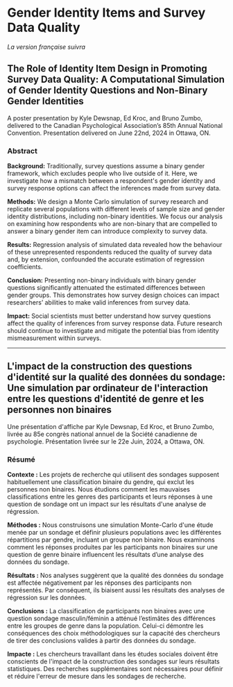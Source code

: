 # Gender Identity Items and Survey Data Quality

_La version française suivra_

## The Role of Identity Item Design in Promoting Survey Data Quality: A Computational Simulation of Gender Identity Questions and Non-Binary Gender Identities

A poster presentation by Kyle Dewsnap, Ed Kroc, and Bruno Zumbo, delivered to the Canadian Psychological Association’s 85th Annual National Convention. Presentation delivered on June 22nd, 2024 in Ottawa, ON.

### Abstract

**Background:** Traditionally, survey questions assume a binary gender framework, which excludes people who live outside of it. Here, we investigate how a mismatch between a respondent's gender identity and survey response options can affect the inferences made from survey data. 

**Methods:** We design a Monte Carlo simulation of survey research and replicate several populations with different levels of sample size and gender identity distributions, including non-binary identities. We focus our analysis on examining how respondents who are non-binary that are compelled to answer a binary gender item can introduce complexity to survey data. 

**Results:** Regression analysis of simulated data revealed how the behaviour of these unrepresented respondents reduced the quality of survey data and, by extension, confounded the accurate estimation of regression coefficients. 

**Conclusion:** Presenting non-binary individuals with binary gender questions significantly attenuated the estimated differences between gender groups. This demonstrates how survey design choices can impact researchers’ abilities to make valid inferences from survey data. 

**Impact:** Social scientists must better understand how survey questions affect the quality of inferences from survey response data. Future research should continue to investigate and mitigate the potential bias from identity mismeasurement within surveys.

---

## L'impact de la construction des questions d'identité sur la qualité des données du sondage: Une simulation par ordinateur de l'interaction entre les questions d'identité de genre et les personnes non binaires

Une présentation d'affiche par Kyle Dewsnap, Ed Kroc, et Bruno Zumbo, livrée au 85e congrès national annuel de la Société canadienne de psychologie. Présentation livrée sur le 22e Juin, 2024, a Ottawa, ON.

### Résumé

**Contexte :** Les projets de recherche qui utilisent des sondages supposent habituellement une classification binaire du gendre, qui exclut les personnes non binaires. Nous étudions comment les mauvaises classifications entre les genres des participants et leurs réponses à une question de sondage ont un impact sur les résultats d'une analyse de régression.

**Méthodes :** Nous construisons une simulation Monte-Carlo d'une étude menée par un sondage et définir plusieurs populations avec les différentes répartitions par gendre, incluant un groupe non binaire. Nous examinons comment les réponses produites par les participants non binaires sur une question de genre binaire influencent les résultats d’une analyse des données du sondage.

**Résultats :** Nos analyses suggèrent que la qualité des données du sondage est affectée négativement par les réponses des participants non représentés. Par conséquent, ils biaisent aussi les résultats des analyses de régression sur les données.

**Conclusions :** La classification de participants non binaires avec une question sondage masculin/féminin a atténué l’estimâtes des différences entre les groupes de genre dans la population. Celui-ci démontre les conséquences des choix méthodologiques sur la capacité des chercheurs de tirer des conclusions valides à partir des données du sondage.

**Impacte :** Les chercheurs travaillant dans les études sociales doivent être conscients de l'impact de la construction des sondages sur leurs résultats statistiques. Des recherches supplémentaires sont nécessaires pour définir et réduire l'erreur de mesure dans les sondages de recherche.
